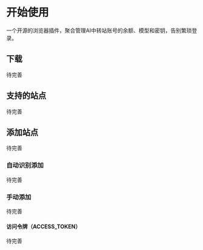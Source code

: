 # 开始使用

一个开源的浏览器插件，聚合管理AI中转站账号的余额、模型和密钥，告别繁琐登录。

## 下载

待完善

## 支持的站点

待完善

## 添加站点

待完善

### 自动识别添加

待完善

### 手动添加

待完善

#### 访问令牌（ACCESS_TOKEN）

待完善
